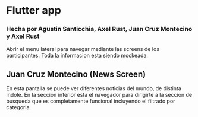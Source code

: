 # Flutter app

### Hecha por Agustin Santicchia, Axel Rust, Juan Cruz Montecino y Axel Rust

Abrir el menu lateral para navegar mediante las screens de los participantes.
Toda la informacion esta siendo mockeada.

## Juan Cruz Montecino (News Screen)
En esta pantalla se puede ver diferentes noticias del mundo, de distinta indole. En la seccion inferior esta el navegador para dirigirte a la seccion de busqueda que es completamente funcional incluyendo el filtrado por categoria.

